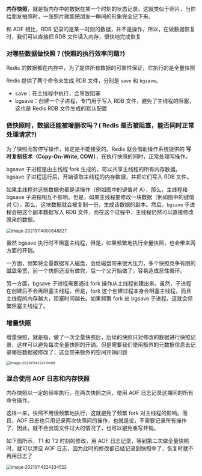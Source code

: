 **内存快照**，就是指内存中的数据在某一个时刻的状态记录。这就类似于照片，当你给朋友拍照时，一张照片就能把朋友一瞬间的形象完全记下来。

和 AOF 相比，RDB 记录的是某一时刻的数据，并不是操作，所以，在做数据恢复时，我们可以直接把 RDB 文件读入内存，很快地完成恢复

### 对哪些数据做快照？(快照的执行效率问题?)

 Redis 的数据都在内存中，为了提供所有数据的可靠性保证，它执行的是全量快照

 Redis 提供了两个命令来生成 RDB 文件，分别是 `save` 和 `bgsave`。

 - save：在主线程中执行，会导致阻塞
 - bgsave：创建一个子进程，专门用于写入 RDB 文件，避免了主线程的阻塞，这也是 Redis RDB 文件生成的默认配置

 



###   做快照时，数据还能被增删改吗？( Redis 是否被阻塞，能否同时正常处理请求?)

 为了快照而暂停写操作，肯定是不能接受的。Redis 就会借助操作系统提供的 **写时复制技术（Copy-On-Write, COW）**，在执行快照的同时，正常处理写操作。

 bgsave 子进程是由主线程 fork 生成的，可以共享主线程的所有内存数据。bgsave 子进程运行后，开始读取主线程的内存数据，并把它们写入 RDB 文件。

如果主线程对这些数据也都是读操作（例如图中的键值对 A），那么，主线程和 bgsave 子进程相互不影响。但是，如果主线程要修改一块数据（例如图中的键值对 C），那么，这块数据就会被复制一份，生成该数据的副本。然后，`bgsave` 子进程会把这个副本数据写入 RDB 文件，而在这个过程中，主线程仍然可以直接修改原来的数据。

<img src="pic/image-20210114000648827.png" alt="image-20210114000648827" style="zoom:80%;" />



虽然 bgsave 执行时不阻塞主线程，但是，如果频繁地执行全量快照，也会带来两方面的开销。

一方面，频繁将全量数据写入磁盘，会给磁盘带来很大压力，多个快照竞争有限的磁盘带宽，前一个快照还没有做完，后一个又开始做了，容易造成恶性循环。

另一方面，bgsave 子进程需要通过 fork 操作从主线程创建出来。虽然，子进程在创建后不会再阻塞主线程，但是，fork 这个创建过程本身会阻塞主线程，而且主线程的内存越大，阻塞时间越长。如果频繁 fork 出 bgsave 子进程，这就会频繁阻塞主线程了。



### 增量快照

增量快照，就是指，做了一次全量快照后，后续的快照只对修改的数据进行快照记录，这样可以避免每次全量快照的开销。但是需要我们使用额外的元数据信息去记录哪些数据被修改了，这会带来额外的空间开销问题

<img src="pic/image-20210114224110088.png" alt="image-20210114224110088" style="zoom:67%;" />

### 混合使用 AOF 日志和内存快照

内存快照以一定的频率执行，在两次快照之间，使用 AOF 日志记录这期间的所有命令操作。

这样一来，快照不用很频繁地执行，这就避免了频繁 fork 对主线程的影响。而且，AOF 日志也只用记录两次快照间的操作，也就是说，不需要记录所有操作了，因此，就不会出现文件过大的情况了，也可以避免重写开销。

如下图所示，T1 和 T2 时刻的修改，用 AOF 日志记录，等到第二次做全量快照时，就可以清空 AOF 日志，因为此时的修改都已经记录到快照中了，恢复时就不再用日志了

<img src="pic/image-20210114224334522.png" alt="image-20210114224334522" style="zoom:80%;" />